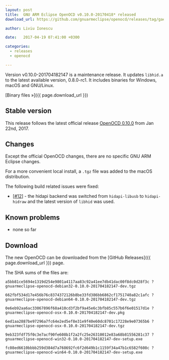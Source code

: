 ```yaml
---
layout: post
title:  GNU ARM Eclipse OpenOCD v0.10.0-20170418* released
download_url: https://github.com/gnuarmeclipse/openocd/releases/tag/gae-0.10.0-2017418

author: Liviu Ionescu

date:   2017-04-19 07:41:00 +0300

categories:
  - releases
  - openocd

---
```


Version v0.10.0-201704182147 is a maintenance release. It updates `libhid.a` to the latest available version, 0.8.0-rc1. It includes binaries for Windows, macOS and GNU/Linux.

[Binary files »]({{ page.download_url }})

## Stable version

This release follows the latest official release [OpenOCD 0.10.0](http://openocd.org/2017/01/openocd-0-10-0-release-is-out/) from Jan 22nd, 2017.

## Changes

Except the official OpenOCD changes, there are no specific GNU ARM Eclipse changes. 

For a more convenient local install, a `.tgz` file was added to the macOS distribution.

The following build related issues were fixed:

- [[#12](https://github.com/gnuarmeclipse/openocd/issues/12)] - the hidapi backend was switched from `hidapi-libusb` to `hidapi-hidraw` and the latest version of `libhid` was used.

## Known problems

* none so far

## Download

The new OpenOCD can be downloaded from the [GitHub Releases]({{ page.download_url }}) page.

The SHA sums of the files are:

```
a5bb81ce5694e1319d254e9801a4117aa83c92a41ee7db41dac00f8dc0d28f3c ?
gnuarmeclipse-openocd-debian32-0.10.0-201704182147-dev.tgz

662fbf534d17e456b76c8374372126b8be33fd386bb6862cf1751740a82c1afc ?
gnuarmeclipse-openocd-debian64-0.10.0-201704182147-dev.tgz

0e6eb92aa6ac33067896f68a410cd3f2bf9a45e6c3bfb85c557b6f6e01517d1e ?
gnuarmeclipse-openocd-osx-0.10.0-201704182147-dev.pkg

6ed1aa2887be97296a7fc64e2ed5ef8e31e9f40e60dc8701c17228e9e07365b6 ?
gnuarmeclipse-openocd-osx-0.10.0-201704182147-dev.tgz

9eb323fdf75f0c3e7acf90fe608b1f2a2fc25e26310012e83a68b81556281c37 ?
gnuarmeclipse-openocd-win32-0.10.0-201704182147-dev-setup.exe

fc08ed6610bbbb259d384d7a768692fc6f2d649b1c1159f34a47b1c6582f608c ?
gnuarmeclipse-openocd-win64-0.10.0-201704182147-dev-setup.exe
```
